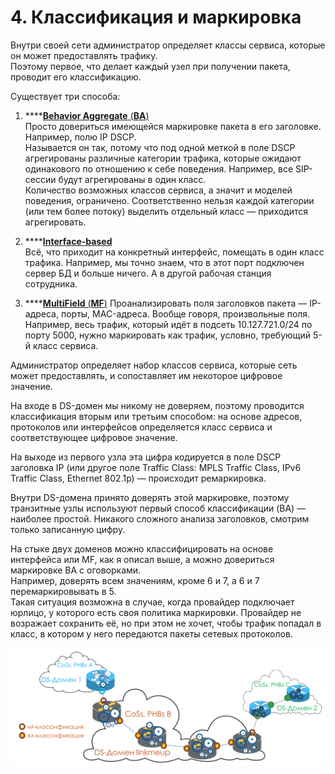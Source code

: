 # 4. Классификация и маркировка

Внутри своей сети администратор определяет классы сервиса, которые он может предоставлять трафику.   
Поэтому первое, что делает каждый узел при получении пакета, проводит его классификацию.  
  
Существует три способа:  


1. \*\*\*\*[**Behavior Aggregate** \(**BA**\)](behavior-aggregate.md)  
   Просто довериться имеющейся маркировке пакета в его заголовке. Например, полю IP DSCP.  
   Называется он так, потому что под одной меткой в поле DSCP агрегированы различные категории трафика, которые ожидают одинакового по отношению к себе поведения. Например, все SIP-сессии будут агрегированы в один класс.  
   Количество возможных классов сервиса, а значит и моделей поведения, ограничено. Соответственно нельзя каждой категории \(или тем более потоку\) выделить отдельный класс — приходится агрегировать.

2. \*\*\*\*[**Interface-based**](interface-based.md)  
   Всё, что приходит на конкретный интерфейс, помещать в один класс трафика. Например, мы точно знаем, что в этот порт подключен сервер БД и больше ничего. А в другой рабочая станция сотрудника.

3. \*\*\*\*[**MultiField** \(**MF**\)](multi-field.md) Проанализировать поля заголовков пакета — IP-адреса, порты, MAC-адреса. Вообще говоря, произвольные поля. Например, весь трафик, который идёт в подсеть 10.127.721.0/24 по порту 5000, нужно маркировать как трафик, условно, требующий 5-й класс сервиса.

  
Администратор определяет набор классов сервиса, которые сеть может предоставлять, и сопоставляет им некоторое цифровое значение.  
  
На входе в DS-домен мы никому не доверяем, поэтому проводится классификация вторым или третьим способом: на основе адресов, протоколов или интерфейсов определяется класс сервиса и соответствующее цифровое значение.  
  
На выходе из первого узла эта цифра кодируется в поле DSCP заголовка IP \(или другое поле Traffic Class: MPLS Traffic Class, IPv6 Traffic Class, Ethernet 802.1p\) — происходит ремаркировка.  
  
Внутри DS-домена принято доверять этой маркировке, поэтому транзитные узлы используют первый способ классификации \(BA\) — наиболее простой. Никакого сложного анализа заголовков, смотрим только записанную цифру.   
  
На стыке двух доменов можно классифицировать на основе интерфейса или MF, как я описал выше, а можно довериться маркировке BA с оговорками.  
Например, доверять всем значениям, кроме 6 и 7, а 6 и 7 перемаркировывать в 5.   
Такая ситуация возможна в случае, когда провайдер подключает юрлицо, у которого есть своя политика маркировки. Провайдер не возражает сохранить её, но при этом не хочет, чтобы трафик попадал в класс, в котором у него передаются пакеты сетевых протоколов.  


![](../../.gitbook/assets/image%20%2816%29.png)

